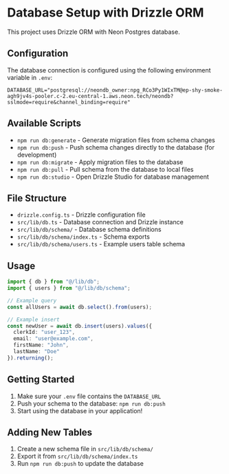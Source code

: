 # Database Setup with Drizzle ORM

This project uses Drizzle ORM with Neon Postgres database.

## Configuration

The database connection is configured using the following environment variable in `.env`:
```
DATABASE_URL="postgresql://neondb_owner:npg_RCo3Py1WIxTM@ep-shy-smoke-agh9jv4s-pooler.c-2.eu-central-1.aws.neon.tech/neondb?sslmode=require&channel_binding=require"
```

## Available Scripts

- `npm run db:generate` - Generate migration files from schema changes
- `npm run db:push` - Push schema changes directly to the database (for development)
- `npm run db:migrate` - Apply migration files to the database
- `npm run db:pull` - Pull schema from the database to local files
- `npm run db:studio` - Open Drizzle Studio for database management

## File Structure

- `drizzle.config.ts` - Drizzle configuration file
- `src/lib/db.ts` - Database connection and Drizzle instance
- `src/lib/db/schema/` - Database schema definitions
- `src/lib/db/schema/index.ts` - Schema exports
- `src/lib/db/schema/users.ts` - Example users table schema

## Usage

```typescript
import { db } from "@/lib/db";
import { users } from "@/lib/db/schema";

// Example query
const allUsers = await db.select().from(users);

// Example insert
const newUser = await db.insert(users).values({
  clerkId: "user_123",
  email: "user@example.com",
  firstName: "John",
  lastName: "Doe"
}).returning();
```

## Getting Started

1. Make sure your `.env` file contains the `DATABASE_URL`
2. Push your schema to the database: `npm run db:push`
3. Start using the database in your application!

## Adding New Tables

1. Create a new schema file in `src/lib/db/schema/`
2. Export it from `src/lib/db/schema/index.ts`
3. Run `npm run db:push` to update the database
